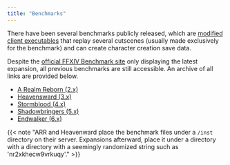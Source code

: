 ```yaml
---
title: "Benchmarks"
---
```


There have been several benchmarks publicly released, which are [modified client executables](/executable/ffxiv) that replay several cutscenes (usually made exclusively for the benchmark) and can create character creation save data.

Despite the [official FFXIV Benchmark site](https://na.finalfantasyxiv.com/benchmark/) only displaying the latest expansion, all previous benchmarks are still accessible. An archive of all links are provided below.

* [A Realm Reborn (2.x)](http://download.finalfantasyxiv.com/inst/FFXIV-ARR-Bench-Character.zip)
* [Heavensward (3.x)](http://gdl.square-enix.com/ffxiv/inst/ffxiv-heavensward-bench.zip)
* [Stormblood (4.x)](http://gdl.square-enix.com/ffxiv/ga61lwajq3g5r2qb/ffxiv-stormblood-bench.zip)
* [Shadowbringers (5.x)](https://gdl.square-enix.com/ffxiv/nr2xkhecw9vrkuqy/ffxiv-shadowbringers-bench.zip?=benchmark)
* [Endwalker (6.x)](https://download.finalfantasyxiv.com/ys8glaimvmykn88p/ffxiv-endwalker-bench.zip)

{{< note "ARR and Heavenward place the benchmark files under a `/inst` directory on their server. Expansions afterward, place it under a directory with a directory with a seemingly randomized string such as 'nr2xkhecw9vrkuqy'." >}}
